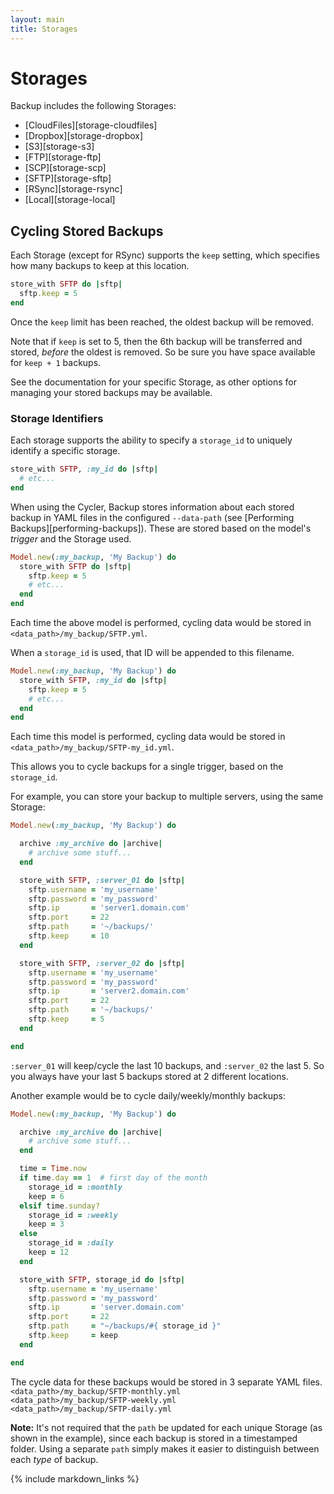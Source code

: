 ```yaml
---
layout: main
title: Storages
---
```


Storages
========

Backup includes the following Storages:

- [CloudFiles][storage-cloudfiles]
- [Dropbox][storage-dropbox]
- [S3][storage-s3]
- [FTP][storage-ftp]
- [SCP][storage-scp]
- [SFTP][storage-sftp]
- [RSync][storage-rsync]
- [Local][storage-local]


Cycling Stored Backups
----------------------

Each Storage (except for RSync) supports the `keep` setting, which specifies how many backups to keep at this location.

``` rb
store_with SFTP do |sftp|
  sftp.keep = 5
end
```

Once the `keep` limit has been reached, the oldest backup will be removed.

Note that if `keep` is set to 5, then the 6th backup will be transferred and stored, _before_ the oldest is removed.
So be sure you have space available for `keep + 1` backups.

See the documentation for your specific Storage, as other options for managing your stored backups may be available.


### Storage Identifiers

Each storage supports the ability to specify a `storage_id` to uniquely identify a specific storage.

```rb
store_with SFTP, :my_id do |sftp|
  # etc...
end
```

When using the Cycler, Backup stores information about each stored backup in YAML files in the configured `--data-path`
(see [Performing Backups][performing-backups]). These are stored based on the model's _trigger_ and the Storage used.

```rb
Model.new(:my_backup, 'My Backup') do
  store_with SFTP do |sftp|
    sftp.keep = 5
    # etc...
  end
end
```

Each time the above model is performed, cycling data would be stored in `<data_path>/my_backup/SFTP.yml`.

When a `storage_id` is used, that ID will be appended to this filename.

```rb
Model.new(:my_backup, 'My Backup') do
  store_with SFTP, :my_id do |sftp|
    sftp.keep = 5
    # etc...
  end
end
```

Each time this model is performed, cycling data would be stored in `<data_path>/my_backup/SFTP-my_id.yml`.

This allows you to cycle backups for a single trigger, based on the `storage_id`.

For example, you can store your backup to multiple servers, using the same Storage:

```rb
Model.new(:my_backup, 'My Backup') do

  archive :my_archive do |archive|
    # archive some stuff...
  end

  store_with SFTP, :server_01 do |sftp|
    sftp.username = 'my_username'
    sftp.password = 'my_password'
    sftp.ip       = 'server1.domain.com'
    sftp.port     = 22
    sftp.path     = '~/backups/'
    sftp.keep     = 10
  end

  store_with SFTP, :server_02 do |sftp|
    sftp.username = 'my_username'
    sftp.password = 'my_password'
    sftp.ip       = 'server2.domain.com'
    sftp.port     = 22
    sftp.path     = '~/backups/'
    sftp.keep     = 5
  end

end
```

`:server_01` will keep/cycle the last 10 backups, and `:server_02` the last 5. So you always have your last 5 backups
stored at 2 different locations.

Another example would be to cycle daily/weekly/monthly backups:

```rb
Model.new(:my_backup, 'My Backup') do

  archive :my_archive do |archive|
    # archive some stuff...
  end

  time = Time.now
  if time.day == 1  # first day of the month
    storage_id = :monthly
    keep = 6
  elsif time.sunday?
    storage_id = :weekly
    keep = 3
  else
    storage_id = :daily
    keep = 12
  end

  store_with SFTP, storage_id do |sftp|
    sftp.username = 'my_username'
    sftp.password = 'my_password'
    sftp.ip       = 'server.domain.com'
    sftp.port     = 22
    sftp.path     = "~/backups/#{ storage_id }"
    sftp.keep     = keep
  end

end
```

The cycle data for these backups would be stored in 3 separate YAML files.  
`<data_path>/my_backup/SFTP-monthly.yml`  
`<data_path>/my_backup/SFTP-weekly.yml`  
`<data_path>/my_backup/SFTP-daily.yml`

**Note:** It's not required that the `path` be updated for each unique Storage (as shown in the example), since each
backup is stored in a timestamped folder. Using a separate `path` simply makes it easier to distinguish between each
_type_ of backup.


{% include markdown_links %}

